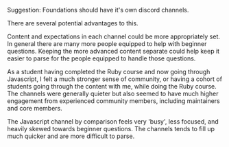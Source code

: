 Suggestion: Foundations should have it's own discord channels.

There are several potential advantages to this.

Content and expectations in each channel could be more appropriately set. In general there are many more people equipped to help with beginner questions. Keeping the more advanced content separate could help keep it easier to parse for the people equipped to handle those questions.

As a student having completed the Ruby course and now going through Javascript, I felt a much stronger sense of community, or having a cohort of students going through the content with me, while doing the Ruby course. The channels were generally quieter but also seemed to have much higher engagement from experienced community members, including maintainers and core members.

The Javascript channel by comparison feels very 'busy', less focused, and heavily skewed towards beginner questions. The channels tends to fill up much quicker and are more difficult to parse.
